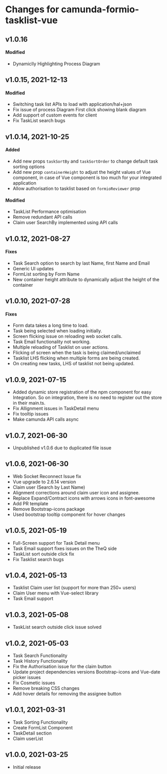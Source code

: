# Changes for camunda-formio-tasklist-vue

## v1.0.16

#### Modified

- Dynamiclly Highlighting Process Diagram
 
## v1.0.15, 2021-12-13

#### Modified

- Switching task list APIs to load with application/hal+json 
- Fix issue of process Diagram First click showing blank diagram
- Add support of custom events for client
- Fix TaskList search bugs

## v1.0.14, 2021-10-25 

#### Added

- Add new props `taskSortBy` and `taskSortOrder` to change default task sorting options 
- Add new prop `containerHeight` to adjust the height values of Vue component, in case of Vue component is too much for your integrated application
- Allow authorisation to tasklist based on `formioReviewer` prop

#### Modified

- TaskList Performance optimisation
- Remove redundant API calls
- Claim user SearchBy implemented using API calls

## v1.0.12, 2021-08-27

#### Fixes

- Task Search option to search by last Name, first Name and Email
- Generic UI updates
- FormList sorting by Form Name
- New container height attribute to dynamically adjust the height of the container

## v1.0.10, 2021-07-28

#### Fixes

- Form data takes a long time to load.
- Task being selected when loading initially.
- Screen flicking issue on reloading web socket calls.
- Task Email functionality not working.
- Multiple reloading of Tasklist on user actions.
- Flicking of screen when the task is being claimed/unclaimed
- Tasklist LHS flicking when multiple forms are being created.
- On creating new tasks, LHS of tasklist not being updated.

## v1.0.9, 2021-07-15

- Added dynamic store registration of the npm component for easy Integration. So on integration, there is no need to register out the store in their main.ts.
- Fix Allignment issues in TaskDetail menu
- Fix tooltip issues
- Make camunda API calls async

## v1.0.7, 2021-06-30

- Unpublished  v1.0.6 due to duplicated  file issue

## v1.0.6, 2021-06-30

- Web Socket Reconnect Issue fix
- Vue upgrade to 2.6.14 version
- Claim user (Search by Last Name)
- Alignment corrections around claim user icon and assignee.
- Replace Expand/Contract icons with arrows icons in font-awesome
- Add PR template
- Remove Bootstrap-icons package
- Used bootstrap tooltip component for hover changes

## v1.0.5, 2021-05-19

- Full-Screen support for Task Detail menu
- Task Email support fixes issues on the TheQ side
- TaskList sort outside click fix
- Fix Tasklist search bugs

## v1.0.4, 2021-05-13

- Tasklist Claim user list (support for more than 250+ users)
- Claim User menu with Vue-select library
- Task Email support

## v1.0.3, 2021-05-08

- TaskList search outside click issue solved

## v1.0.2, 2021-05-03

- Task Search Functionality
- Task History Functionality
- Fix the Authorisation issue for the claim button
- Update project dependencies versions Bootstrap-icons and Vue-date picker issues
- Fix Cosmetic issues
- Remove breaking CSS changes
- Add hover details for removing the assignee button

## v1.0.1, 2021-03-31

- Task Sorting Functionality
- Create FormList Component 
- TaskDetail section
- Claim userList

## v1.0.0, 2021-03-25

- Initial release
